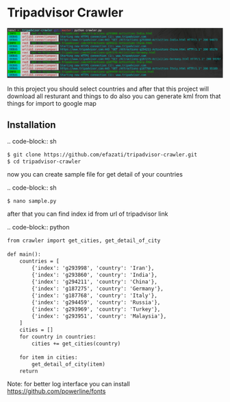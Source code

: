 # Tripadvisor Crawler

[![screenshot.png](https://raw.githubusercontent.com/efazati/tripadvisor-crawler/master/screenshot.png)](https://raw.githubusercontent.com/efazati/tripadvisor-crawler/master/screenshot.png)

In this project you should select countries and after that this project will download all resturant and things to do
also you can generate kml from that things for import to google map


## Installation


.. code-block:: sh

	$ git clone https://github.com/efazati/tripadvisor-crawler.git
	$ cd tripadvisor-crawler

now you can create sample file for get detail of your countries

.. code-block:: sh

	$ nano sample.py

after that you can find index id from url of tripadvisor link


.. code-block:: python

	from crawler import get_cities, get_detail_of_city

	def main():
	    countries = [
	        {'index': 'g293998', 'country': 'Iran'},
	        {'index': 'g293860', 'country': 'India'},
	        {'index': 'g294211', 'country': 'China'},
	        {'index': 'g187275', 'country': 'Germany'},
	        {'index': 'g187768', 'country': 'Italy'},
	        {'index': 'g294459', 'country': 'Russia'},
	        {'index': 'g293969', 'country': 'Turkey'},
	        {'index': 'g293951', 'country': 'Malaysia'},
	    ]
	    cities = []
	    for country in countries:
	        cities += get_cities(country)

	    for item in cities:
	        get_detail_of_city(item)
	    return

Note: for better log interface you can install
https://github.com/powerline/fonts
